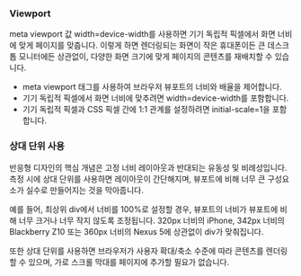 ### Viewport

meta viewport 값 width=device-width를 사용하면 기기 독립적 픽셀에서 화면 너비에 맞게 페이지를 맞춥니다. 이렇게 하면 렌더링되는 화면이 작은 휴대폰이든 큰 데스크톱 모니터에든 상관없이, 다양한 화면 크기에 맞게 페이지의 콘텐츠를 재배치할 수 있습니다.

- meta viewport 태그를 사용하여 브라우저 뷰포트의 너비와 배율을 제어합니다.
- 기기 독립적 픽셀에서 화면 너비에 맞추려면 width=device-width를 포함합니다.
- 기기 독립적 픽셀과 CSS 픽셀 간에 1:1 관계를 설정하려면 initial-scale=1을 포함합니다.

### 상대 단위 사용

반응형 디자인의 핵심 개념은 고정 너비 레이아웃과 반대되는 유동성 및 비례성입니다. 측정 시에 상대 단위를 사용하면 레이아웃이 간단해지며, 뷰포트에 비해 너무 큰 구성요소가 실수로 만들어지는 것을 막아줍니다.

예를 들어, 최상위 div에서 너비를 100%로 설정할 경우, 뷰포트의 너비가 뷰포트에 비해 너무 크거나 너무 작지 않도록 조정됩니다. 320px 너비의 iPhone, 342px 너비의 Blackberry Z10 또는 360px 너비의 Nexus 5에 상관없이 div가 맞춰집니다.

또한 상대 단위를 사용하면 브라우저가 사용자 확대/축소 수준에 따라 콘텐츠를 렌더링할 수 있으며, 가로 스크롤 막대를 페이지에 추가할 필요가 없습니다.
